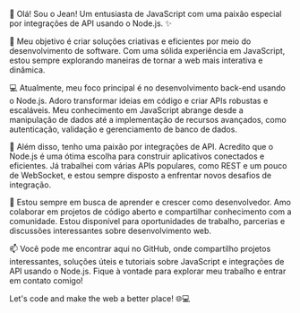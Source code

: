 👋 Olá! Sou o Jean! Um entusiasta de JavaScript com uma paixão especial por integrações de API usando o Node.js. ✨

🚀 Meu objetivo é criar soluções criativas e eficientes por meio do desenvolvimento de software. Com uma sólida experiência em JavaScript, estou sempre explorando maneiras de tornar a web mais interativa e dinâmica.

💻 Atualmente, meu foco principal é no desenvolvimento back-end usando o Node.js. Adoro transformar ideias em código e criar APIs robustas e escaláveis. Meu conhecimento em JavaScript abrange desde a manipulação de dados até a implementação de recursos avançados, como autenticação, validação e gerenciamento de banco de dados.

🔗 Além disso, tenho uma paixão por integrações de API. Acredito que o Node.js é uma ótima escolha para construir aplicativos conectados e eficientes. Já trabalhei com várias APIs populares, como REST e um pouco de WebSocket, e estou sempre disposto a enfrentar novos desafios de integração.

🌟 Estou sempre em busca de aprender e crescer como desenvolvedor. Amo colaborar em projetos de código aberto e compartilhar conhecimento com a comunidade. Estou disponível para oportunidades de trabalho, parcerias e discussões interessantes sobre desenvolvimento web.

📫 Você pode me encontrar aqui no GitHub, onde compartilho projetos interessantes, soluções úteis e tutoriais sobre JavaScript e integrações de API usando o Node.js. Fique à vontade para explorar meu trabalho e entrar em contato comigo!

Let's code and make the web a better place! 🌐💻

<!---
jeanmicr/jeanmicr is a ✨ special ✨ repository because its `README.md` (this file) appears on your GitHub profile.
You can click the Preview link to take a look at your changes.
--->
